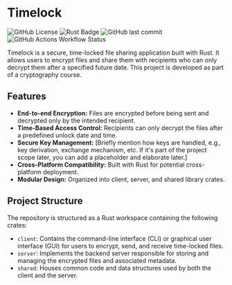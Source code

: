 # Timelock

![GitHub License](https://img.shields.io/github/license/joflucki/timelock?color=red)
![Rust Badge](https://img.shields.io/badge/built%20with-Rust-00894f?logo=rust)
![GitHub last commit](https://img.shields.io/github/last-commit/joflucki/timelock?color=purple)
![GitHub Actions Workflow Status](https://img.shields.io/github/actions/workflow/status/joflucki/timelock/test.yml?label=tests)

Timelock is a secure, time-locked file sharing application built with Rust. It allows users to encrypt files and share them with recipients who can only decrypt them after a specified future date. This project is developed as part of a cryptography course.

## Features

* **End-to-end Encryption:** Files are encrypted before being sent and decrypted only by the intended recipient.
* **Time-Based Access Control:** Recipients can only decrypt the files after a predefined unlock date and time.
* **Secure Key Management:** [Briefly mention how keys are handled, e.g., key derivation, exchange mechanism, etc. If it's part of the project scope later, you can add a placeholder and elaborate later.]
* **Cross-Platform Compatibility:** Built with Rust for potential cross-platform deployment.
* **Modular Design:** Organized into client, server, and shared library crates.

## Project Structure

The repository is structured as a Rust workspace containing the following crates:

* `client`: Contains the command-line interface (CLI) or graphical user interface (GUI) for users to encrypt, send, and receive time-locked files.
* `server`: Implements the backend server responsible for storing and managing the encrypted files and associated metadata.
* `shared`: Houses common code and data structures used by both the client and the server.